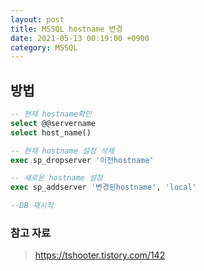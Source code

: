 ```yaml
---
layout: post
title: MSSQL hostname 변경
date: 2021-05-13 00:19:00 +0900
category: MSSQL
---
```


## 방법

```sql
-- 현재 hostname확인
select @@servername
select host_name()

-- 현재 hostname 설정 삭제
exec sp_dropserver '이전hostname'

-- 새로운 hostname 설정
exec sp_addserver '변경된hostname', 'local'

--DB 재시작
```

### 참고 자료
> https://tshooter.tistory.com/142
